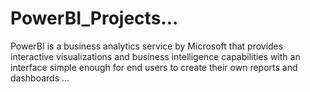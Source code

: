 # PowerBI_Projects...
PowerBI is a business analytics service by Microsoft that provides interactive visualizations and business intelligence capabilities with an interface simple enough for end users to create their own reports and dashboards ...
